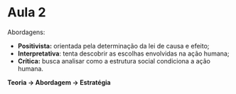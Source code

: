 # Aula 2

Abordagens:

- **Positivista:** orientada pela determinação da lei de causa e efeito;
- **Interpretativa**: tenta descobrir as escolhas envolvidas na ação humana;
- **Crítica:** busca analisar como a estrutura social condiciona a ação humana.

**Teoria -> Abordagem -> Estratégia**

